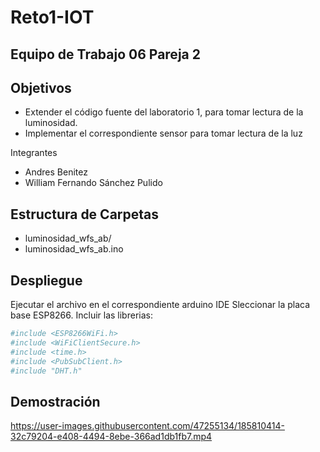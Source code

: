 # Reto1-IOT
## Equipo de Trabajo 06 Pareja 2

## Objetivos

- Extender el código fuente del laboratorio 1, para tomar lectura de la luminosidad.
- Implementar el correspondiente sensor para tomar lectura de la luz

Integrantes

- Andres Benitez
- William Fernando Sánchez Pulido

## Estructura de Carpetas

- luminosidad_wfs_ab/
- luminosidad_wfs_ab.ino
  
## Despliegue

Ejecutar el archivo en el correspondiente arduino IDE
Sleccionar la placa base ESP8266.
Incluir las librerias:

```sh
#include <ESP8266WiFi.h>
#include <WiFiClientSecure.h>
#include <time.h>
#include <PubSubClient.h>
#include "DHT.h"
```

## Demostración
https://user-images.githubusercontent.com/47255134/185810414-32c79204-e408-4494-8ebe-366ad1db1fb7.mp4


